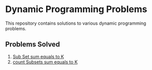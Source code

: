 # Dynamic Programming Problems

This repository contains solutions to various dynamic programming problems.

## Problems Solved

1. [Sub Set sum equals to K](https://www.interviewbit.com/problems/subset-sum-problem/)
2. [count Subsets sum equals to K](https://www.geeksforgeeks.org/problems/perfect-sum-problem5633/1?utm_source=youtube&utm_medium=collab_striver_ytdescription&utm_campaign=perfect-sum-problem)
